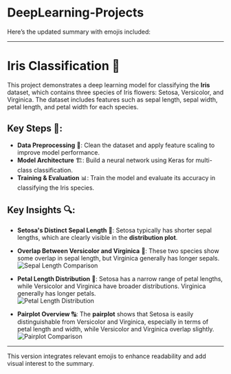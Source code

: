 # DeepLearning-Projects




Here’s the updated summary with emojis included:

---

# Iris Classification 🌸

This project demonstrates a deep learning model for classifying the **Iris** dataset, which contains three species of Iris flowers: Setosa, Versicolor, and Virginica. The dataset includes features such as sepal length, sepal width, petal length, and petal width for each species.

## Key Steps 🔑:

- **Data Preprocessing** 🧹: Clean the dataset and apply feature scaling to improve model performance.
- **Model Architecture** 🏗️: Build a neural network using Keras for multi-class classification.
- **Training & Evaluation** 📊: Train the model and evaluate its accuracy in classifying the Iris species.

## Key Insights 🔍:

- **Setosa's Distinct Sepal Length** 📏: Setosa typically has shorter sepal lengths, which are clearly visible in the **distribution plot**.  

- **Overlap Between Versicolor and Virginica** 🤝: These two species show some overlap in sepal length, but Virginica generally has longer sepals.  
  ![Sepal Length Comparison](https://github.com/user-attachments/assets/4426b9c6-a79e-4f70-9d6a-93f2e92def4b)

- **Petal Length Distribution** 🌺: Setosa has a narrow range of petal lengths, while Versicolor and Virginica have broader distributions. Virginica generally has longer petals.  
  ![Petal Length Distribution](https://github.com/user-attachments/assets/0893f148-a7a3-4487-9978-9257fdaa6241)

- **Pairplot Overview** 🔠: The **pairplot** shows that Setosa is easily distinguishable from Versicolor and Virginica, especially in terms of petal length and width, while Versicolor and Virginica overlap slightly.  
  ![Pairplot Comparison](https://github.com/user-attachments/assets/0fbfc587-64e8-411a-ba52-fe743fa03f8f)

---

This version integrates relevant emojis to enhance readability and add visual interest to the summary.
